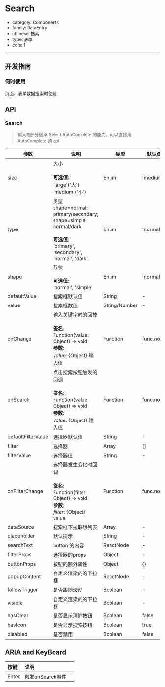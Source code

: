 # Search

-   category: Components
-   family: DataEntry
-   chinese: 搜索
-   type: 表单
-   cols: 1

---

## 开发指南

### 何时使用

页面、表单数据搜索时使用

## API

### Search

> 输入框部分继承 Select.AutoComplete 的能力，可以直接用AutoComplete 的 api

| 参数                 | 说明                                                                                                                         | 类型            | 默认值       |
| ------------------ | -------------------------------------------------------------------------------------------------------------------------- | ------------- | --------- |
| size               | 大小<br><br>**可选值**:<br>'large'('大')<br>'medium'('小')                                                                        | Enum          | 'medium'  |
| type               | 类型 shape=normal: primary/secondary; shape=simple: normal/dark;<br><br>**可选值**:<br>'primary', 'secondary', 'normal', 'dark' | Enum          | 'normal'  |
| shape              | 形状<br><br>**可选值**:<br>'normal', 'simple'                                                                                   | Enum          | 'normal'  |
| defaultValue       | 搜索框默认值                                                                                                                     | String        | -         |
| value              | 搜索框数值                                                                                                                      | String/Number | -         |
| onChange           | 输入关键字时的回掉<br><br>**签名**:<br>Function(value: Object) => void<br>**参数**:<br>_value_: {Object} 输入值                            | Function      | func.noop |
| onSearch           | 点击搜索按钮触发的回调<br><br>**签名**:<br>Function(value: Object) => void<br>**参数**:<br>_value_: {Object} 输入值                          | Function      | func.noop |
| defaultFilterValue | 选择器默认值                                                                                                                     | String        | -         |
| filter             | 选择器                                                                                                                        | Array         | \[]       |
| filterValue        | 选择器值                                                                                                                       | String        | -         |
| onFilterChange     | 选择器发生变化时回调<br><br>**签名**:<br>Function(filter: Object) => void<br>**参数**:<br>_filter_: {Object} value                       | Function      | func.noop |
| dataSource         | 搜索框下拉联想列表                                                                                                                  | Array         | -         |
| placeholder        | 默认提示                                                                                                                       | String        | -         |
| searchText         | button 的内容                                                                                                                 | ReactNode     | -         |
| filterProps        | 选择器的props                                                                                                                  | Object        | -         |
| buttonProps        | 按钮的额外属性                                                                                                                    | Object        | {}        |
| popupContent       | 自定义渲染的的下拉框                                                                                                                 | ReactNode     | -         |
| followTrigger      | 是否跟随滚动                                                                                                                     | Boolean       | -         |
| visible            | 自定义渲染的的下拉框                                                                                                                 | Boolean       | -         |
| hasClear           | 是否显示清除按钮                                                                                                                   | Boolean       | false     |
| hasIcon            | 是否显示搜索按钮                                                                                                                   | Boolean       | true      |
| disabled           | 是否禁用                                                                                                                       | Boolean       | false     |

## ARIA and KeyBoard

| 按键    | 说明           |     |
| :---- | :----------- | --- |
| Enter | 触发onSearch事件 |     |
